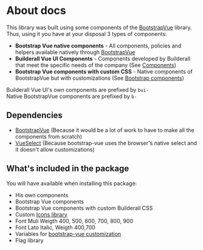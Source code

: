 # About docs

This library was built using some components of the [BootstrapVue](https://bootstrap-vue.org/) library.
Thus, using it you have at your disposal 3 types of components:

* **Bootstrap Vue native components** - All components, policies and helpers available natively through [BootstrapVue](https://bootstrap-vue.org/)
* **Builderall Vue UI Components** - Components developed by Builderall that meet the specific needs of the company (See [Components](/components/bui-container.html))
* **Bootstrap Vue components with custom CSS** - Native components of BootstrapVue but with customizations (See [Bootstrap components](/bootstrap/b-tabs.html))

Builderall Vue UI's own components are prefixed by `bui-`<br>
Native BootstrapVue components are prefixed by `b-`<br>

## Dependencies
- [BootstrapVue](https://bootstrap-vue.org/) (Because it would be a lot of work to have to make all the components from scratch)
- [VueSelect](https://vue-select.org/) (Because bootstrap-vue uses the browser's native select and it doesn't allow customizations)

## What's included in the package

You will have available when installing this package:

- His own components
- Bootstrap Vue components
- Bootstrap Vue components with custom Builderall CSS
- Custom [Icons library](/components/bui-icon.html)
- Font Muli Weigth 400, 500, 600, 700, 800, 900
- Font Lato Italic, Weigth 400,700
- Variables for [bootstrap-vue customization](https://bootstrap-vue.org/docs)
- Flag library
